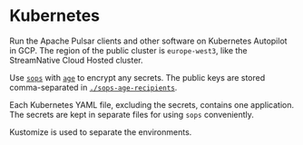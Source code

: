# Kubernetes

Run the Apache Pulsar clients and other software on Kubernetes Autopilot in GCP.
The region of the public cluster is `europe-west3`, like the StreamNative Cloud Hosted cluster.

Use [`sops`](https://github.com/mozilla/sops) with [`age`](https://github.com/FiloSottile/age) to encrypt any secrets.
The public keys are stored comma-separated in [`./sops-age-recipients`](./sops-age-recipients).

Each Kubernetes YAML file, excluding the secrets, contains one application.
The secrets are kept in separate files for using `sops` conveniently.

Kustomize is used to separate the environments.
